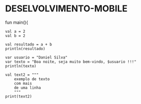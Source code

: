 # DESELVOLVIMENTO-MOBILE
fun main(){

    val a = 2
    val b = 2

    val resultado = a + b
    println(resultado)

    var usuario = "Daniel Silva"
    var texto = "Boa noite, seja muito bem-vindo, $usuario !!!"
    println(texto)

    val text2 = """
        exemplo de texto
        com mais
        de uma linha
        """
    print(text2)
